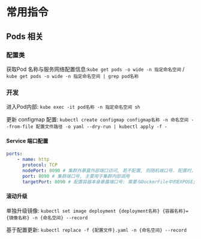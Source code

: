 # 常用指令

## Pods 相关

### 配置类

获取Pod 名称与服务网络配置信息:`kube get pods -o wide -n 指定命名空间` / `kube get pods -o wide -n 指定命名空间 | grep pod名称`

### 开发

进入Pod内部: `kube exec -it pod名称 -n 指定命名空间 sh`

更新 configmap 配置: `kubectl create configmap configmap名称 -n 命名空间 --from-file 配置文件路径 -o yaml --dry-run | kubectl apply -f -`

#### Service 端口配置

```yaml
ports:
    - name: http
      protocol: TCP
      nodePort: 8090 # 集群外暴露外部端口访问, 若不配置, 则随机端口号. 配置时，不能配置已启用的端口号
      port: 8090 # 集群端口号, 主要用于集群内部调用
      targetPort: 8090 # 配置容器本身暴露端口号: 需要与DockerFile中的EXPOSE; 最终流量经过kube-proxy进入到容器端口
```

#### 滚动升级

单独升级镜像: `kubectl set image deployment {deployment名称} {容器名称}={镜像名称} -n {命名空间} --record`

基于配置更新: `kubectl replace -f {配置文件}.yaml -n {命名空间} --record`
